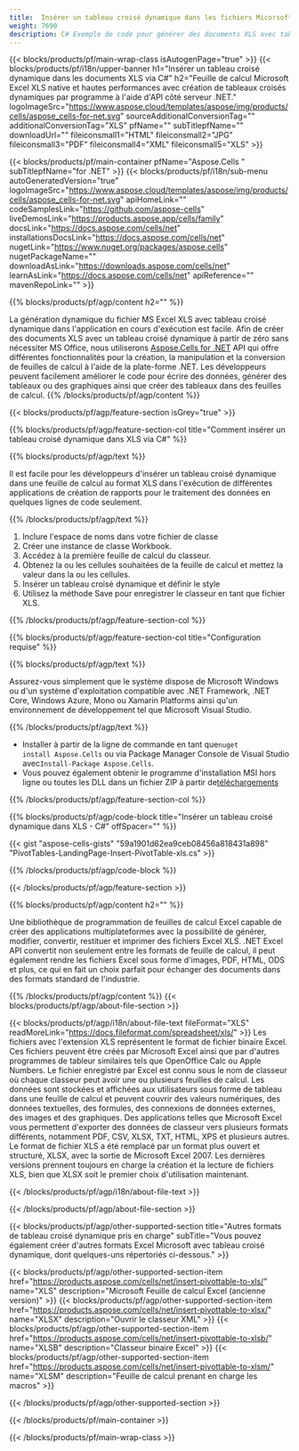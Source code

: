 ```yaml
---
title:  Insérer un tableau croisé dynamique dans les fichiers Micorsoft Excel XLS via C#
weight: 7690
description: C# Exemple de code pour générer des documents XLS avec tableau croisé dynamique. Utilisez ce code pour créer des fichiers Micorsoft Excel XLS avec tableau croisé dynamique dans VB.NET, Asp.NET ou toute application basée sur .NET.
---
```

{{< blocks/products/pf/main-wrap-class isAutogenPage="true" >}}
{{< blocks/products/pf/i18n/upper-banner h1="Insérer un tableau croisé dynamique dans les documents XLS via C#" h2="Feuille de calcul Microsoft Excel XLS native et hautes performances avec création de tableaux croisés dynamiques par programme à l\'aide d\'API côté serveur .NET." logoImageSrc="https://www.aspose.cloud/templates/aspose/img/products/cells/aspose_cells-for-net.svg" sourceAdditionalConversionTag="" additionalConversionTag="XLS" pfName="" subTitlepfName="" downloadUrl="" fileiconsmall1="HTML" fileiconsmall2="JPG" fileiconsmall3="PDF" fileiconsmall4="XML" fileiconsmall5="XLS" >}}

{{< blocks/products/pf/main-container pfName="Aspose.Cells " subTitlepfName="for .NET" >}}
{{< blocks/products/pf/i18n/sub-menu autoGeneratedVersion="true" logoImageSrc="https://www.aspose.cloud/templates/aspose/img/products/cells/aspose_cells-for-net.svg" apiHomeLink="" codeSamplesLink="https://github.com/aspose-cells" liveDemosLink="https://products.aspose.app/cells/family" docsLink="https://docs.aspose.com/cells/net" installationsDocsLink="https://docs.aspose.com/cells/net" nugetLink="https://www.nuget.org/packages/aspose.cells" nugetPackageName="" downloadAsLink="https://downloads.aspose.com/cells/net" learnAsLink="https://docs.aspose.com/cells/net" apiReference="" mavenRepoLink="" >}}

{{% blocks/products/pf/agp/content h2="" %}}

 La génération dynamique du fichier MS Excel XLS avec tableau croisé dynamique dans l'application en cours d'exécution est facile. Afin de créer des documents XLS avec un tableau croisé dynamique à partir de zéro sans nécessiter MS Office, nous utiliserons
 [Aspose.Cells for .NET](https://products.aspose.com/cells/net) 
 API qui offre différentes fonctionnalités pour la création, la manipulation et la conversion de feuilles de calcul à l'aide de la plate-forme .NET. Les développeurs peuvent facilement améliorer le code pour écrire des données, générer des tableaux ou des graphiques ainsi que créer des tableaux dans des feuilles de calcul.
{{% /blocks/products/pf/agp/content %}}

{{< blocks/products/pf/agp/feature-section isGrey="true" >}}

{{% blocks/products/pf/agp/feature-section-col title="Comment insérer un tableau croisé dynamique dans XLS via C#" %}}

{{% blocks/products/pf/agp/text %}}

Il est facile pour les développeurs d'insérer un tableau croisé dynamique dans une feuille de calcul au format XLS dans l'exécution de différentes applications de création de rapports pour le traitement des données en quelques lignes de code seulement.

{{% /blocks/products/pf/agp/text %}}

1.  Inclure l'espace de noms dans votre fichier de classe
1.  Créer une instance de classe Workbook.
1.  Accédez à la première feuille de calcul du classeur.
1.  Obtenez la ou les cellules souhaitées de la feuille de calcul et mettez la valeur dans la ou les cellules.
1.  Insérer un tableau croisé dynamique et définir le style
1. Utilisez la méthode Save pour enregistrer le classeur en tant que fichier XLS.

{{% /blocks/products/pf/agp/feature-section-col %}}

{{% blocks/products/pf/agp/feature-section-col title="Configuration requise" %}}

{{% blocks/products/pf/agp/text %}}

 Assurez-vous simplement que le système dispose de Microsoft Windows ou d'un système d'exploitation compatible avec .NET Framework, .NET Core, Windows Azure, Mono ou Xamarin Platforms ainsi qu'un environnement de développement tel que Microsoft Visual Studio.

{{% /blocks/products/pf/agp/text %}}

-  Installer à partir de la ligne de commande en tant que<code>nuget install Aspose.Cells</code> ou via Package Manager Console de Visual Studio avec<code>Install-Package Aspose.Cells</code>.
-  Vous pouvez également obtenir le programme d'installation MSI hors ligne ou toutes les DLL dans un fichier ZIP à partir de<a href="https://downloads.aspose.com/cells/net">téléchargements</a>

{{% /blocks/products/pf/agp/feature-section-col %}}

{{% blocks/products/pf/agp/code-block title="Insérer un tableau croisé dynamique dans XLS - C#" offSpacer="" %}}

{{< gist "aspose-cells-gists" "59a1901d62ea9ceb08456a818431a898" "PivotTables-LandingPage-Insert-PivotTable-xls.cs" >}}

{{% /blocks/products/pf/agp/code-block %}}

{{< /blocks/products/pf/agp/feature-section >}}

<!-- aboutfile Starts -->     
{{% blocks/products/pf/agp/content h2="" %}}

Une bibliothèque de programmation de feuilles de calcul Excel capable de créer des applications multiplateformes avec la possibilité de générer, modifier, convertir, restituer et imprimer des fichiers Excel XLS. .NET Excel API convertit non seulement entre les formats de feuille de calcul, il peut également rendre les fichiers Excel sous forme d'images, PDF, HTML, ODS et plus, ce qui en fait un choix parfait pour échanger des documents dans des formats standard de l'industrie.



{{% /blocks/products/pf/agp/content %}}
{{< blocks/products/pf/agp/about-file-section >}}

{{< blocks/products/pf/agp/i18n/about-file-text fileFormat="XLS" readMoreLink="https://docs.fileformat.com/spreadsheet/xls/" >}}
Les fichiers avec l'extension XLS représentent le format de fichier binaire Excel. Ces fichiers peuvent être créés par Microsoft Excel ainsi que par d'autres programmes de tableur similaires tels que OpenOffice Calc ou Apple Numbers. Le fichier enregistré par Excel est connu sous le nom de classeur où chaque classeur peut avoir une ou plusieurs feuilles de calcul. Les données sont stockées et affichées aux utilisateurs sous forme de tableau dans une feuille de calcul et peuvent couvrir des valeurs numériques, des données textuelles, des formules, des connexions de données externes, des images et des graphiques. Des applications telles que Microsoft Excel vous permettent d'exporter des données de classeur vers plusieurs formats différents, notamment PDF, CSV, XLSX, TXT, HTML, XPS et plusieurs autres. Le format de fichier XLS a été remplacé par un format plus ouvert et structuré, XLSX, avec la sortie de Microsoft Excel 2007. Les dernières versions prennent toujours en charge la création et la lecture de fichiers XLS, bien que XLSX soit le premier choix d'utilisation maintenant.

{{< /blocks/products/pf/agp/i18n/about-file-text >}}

{{< /blocks/products/pf/agp/about-file-section >}}
<!-- aboutfile Ends -->

{{< blocks/products/pf/agp/other-supported-section title="Autres formats de tableau croisé dynamique pris en charge" subTitle="Vous pouvez également créer d\'autres formats Excel Microsoft avec tableau croisé dynamique, dont quelques-uns répertoriés ci-dessous." >}}

{{< blocks/products/pf/agp/other-supported-section-item href="https://products.aspose.com/cells/net/insert-pivottable-to-xls/" name="XLS" description="Microsoft Feuille de calcul Excel (ancienne version)" >}} 
{{< blocks/products/pf/agp/other-supported-section-item href="https://products.aspose.com/cells/net/insert-pivottable-to-xlsx/" name="XLSX" description="Ouvrir le classeur XML" >}}
{{< blocks/products/pf/agp/other-supported-section-item href="https://products.aspose.com/cells/net/insert-pivottable-to-xlsb/" name="XLSB" description="Classeur binaire Excel" >}}
{{< blocks/products/pf/agp/other-supported-section-item href="https://products.aspose.com/cells/net/insert-pivottable-to-xlsm/" name="XLSM" description="Feuille de calcul prenant en charge les macros" >}} 

{{< /blocks/products/pf/agp/other-supported-section >}}

{{< /blocks/products/pf/main-container >}}
    
{{< /blocks/products/pf/main-wrap-class >}}
